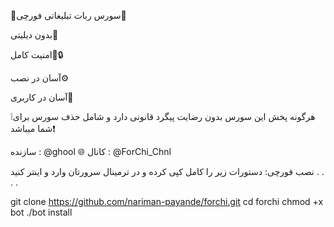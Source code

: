 💎سورس ربات تبلیغاتی فورچی💎

بدون دیلیتی🔫

امنیت کامل📌🔒

آسان در نصب⚙️

آسان در کاربری📎



❕هرگونه پخش این سورس بدون رضایت پیگرد قانونی دارد و شامل حذف سورس برای شما میباشد❗️


سازنده : @ghool    🌐    کانال : @ForChi_Chnl



نصب فورچی:
دستورات زیر را کامل کپی کرده و در ترمینال سرورتان وارد و اینتر کنید
.
.
.
.

git clone https://github.com/nariman-payande/forchi.git
cd forchi
chmod +x bot
./bot install

